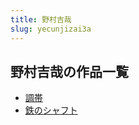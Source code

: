 ```yaml
---
title: 野村吉哉
slug: yecunjizai3a
---
```


## 野村吉哉の作品一覧

- [調帯](diaodai00)
- [鉄のシャフト](tienoshiyahuto9c)
